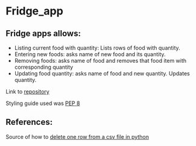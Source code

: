 # Fridge_app


## Fridge apps allows:
- Listing current food with quantity: Lists rows of food with quantity.
- Entering new foods: asks name of new food and its quantity. 
- Removing foods: asks name of food and removes that food item with corresponding quantity
- Updating food quantity: asks name of food and new quantity. Updates quantity.


Link to [repository](https://github.com/AndresBo/Fridge_app)

Styling guide used was [PEP 8](https://peps.python.org/pep-0008/)

## References:
Source of how to [delete one row from a csv file in python](https://stackoverflow.com/questions/56987312/how-to-delete-only-one-row-in-csv-with-python)


